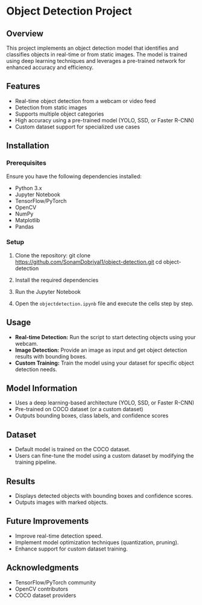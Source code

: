 
# Object Detection Project

## Overview
This project implements an object detection model that identifies and classifies objects in real-time or from static images. The model is trained using deep learning techniques and leverages a pre-trained network for enhanced accuracy and efficiency.

## Features
- Real-time object detection from a webcam or video feed
- Detection from static images
- Supports multiple object categories
- High accuracy using a pre-trained model (YOLO, SSD, or Faster R-CNN)
- Custom dataset support for specialized use cases

## Installation
### Prerequisites
Ensure you have the following dependencies installed:
- Python 3.x
- Jupyter Notebook
- TensorFlow/PyTorch
- OpenCV
- NumPy
- Matplotlib
- Pandas

### Setup
1. Clone the repository:
   git clone https://github.com/SonamDobriyal1/object-detection.git
   cd object-detection
   
2. Install the required dependencies
  
3. Run the Jupyter Notebook
   
4. Open the `objectdetection.ipynb` file and execute the cells step by step.

## Usage
- **Real-time Detection:** Run the script to start detecting objects using your webcam.
- **Image Detection:** Provide an image as input and get object detection results with bounding boxes.
- **Custom Training:** Train the model using your dataset for specific object detection needs.

## Model Information
- Uses a deep learning-based architecture (YOLO, SSD, or Faster R-CNN)
- Pre-trained on COCO dataset (or a custom dataset)
- Outputs bounding boxes, class labels, and confidence scores

## Dataset
- Default model is trained on the COCO dataset.
- Users can fine-tune the model using a custom dataset by modifying the training pipeline.

## Results
- Displays detected objects with bounding boxes and confidence scores.
- Outputs images with marked objects.

## Future Improvements
- Improve real-time detection speed.
- Implement model optimization techniques (quantization, pruning).
- Enhance support for custom dataset training.


## Acknowledgments
- TensorFlow/PyTorch community
- OpenCV contributors
- COCO dataset providers


